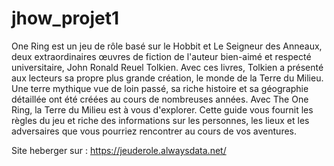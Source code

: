 # jhow_projet1

One Ring est un jeu de rôle basé sur le Hobbit et Le Seigneur des Anneaux, deux extraordinaires œuvres de fiction de l'auteur bien-aimé et respecté universitaire, John Ronald Reuel Tolkien. 
Avec ces livres, Tolkien a présenté aux lecteurs sa propre plus grande création, le monde de la Terre du Milieu. 
Une terre mythique vue de loin passé, sa riche histoire et sa géographie détaillée ont été créées au cours de nombreuses années. 
Avec The One Ring, la Terre du Milieu est à vous d'explorer. 
Cette guide vous fournit les règles du jeu et riche des informations sur les personnes, les lieux et les adversaires que vous pourriez rencontrer au cours de vos aventures.

Site heberger sur : https://jeuderole.alwaysdata.net/
